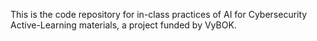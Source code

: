 This is the code repository for in-class practices of AI for Cybersecurity Active-Learning materials, a project funded by VyBOK.
